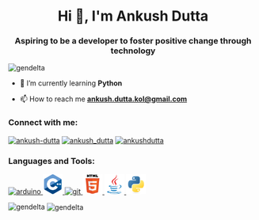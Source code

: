 <h1 align="center">Hi 👋, I'm Ankush Dutta</h1>
<h3 align="center">Aspiring to be a developer to foster positive change through technology</h3>

<p align="left"> <img src="https://komarev.com/ghpvc/?username=gendelta&label=Profile%20views&color=0e75b6&style=flat" alt="gendelta" /> </p>

- 🌱 I’m currently learning **Python**

- 📫 How to reach me **ankush.dutta.kol@gmail.com**

<h3 align="left">Connect with me:</h3>
<p align="left">
<a href="https://linkedin.com/in/ankush-dutta" target="blank"><img align="center" src="https://raw.githubusercontent.com/rahuldkjain/github-profile-readme-generator/master/src/images/icons/Social/linked-in-alt.svg" alt="ankush-dutta" height="30" width="40" /></a>
<a href="https://www.hackerrank.com/ankush_dutta" target="blank"><img align="center" src="https://raw.githubusercontent.com/rahuldkjain/github-profile-readme-generator/master/src/images/icons/Social/hackerrank.svg" alt="ankush_dutta" height="30" width="40" /></a>
<a href="https://www.leetcode.com/ankushdutta" target="blank"><img align="center" src="https://raw.githubusercontent.com/rahuldkjain/github-profile-readme-generator/master/src/images/icons/Social/leet-code.svg" alt="ankushdutta" height="30" width="40" /></a>
</p>

<h3 align="left">Languages and Tools:</h3>
<p align="left"> <a href="https://www.arduino.cc/" target="_blank" rel="noreferrer"> <img src="https://cdn.worldvectorlogo.com/logos/arduino-1.svg" alt="arduino" width="40" height="40"/> </a> <a href="https://www.w3schools.com/cpp/" target="_blank" rel="noreferrer"> <img src="https://raw.githubusercontent.com/devicons/devicon/master/icons/cplusplus/cplusplus-original.svg" alt="cplusplus" width="40" height="40"/> </a> <a href="https://git-scm.com/" target="_blank" rel="noreferrer"> <img src="https://www.vectorlogo.zone/logos/git-scm/git-scm-icon.svg" alt="git" width="40" height="40"/> </a> <a href="https://www.w3.org/html/" target="_blank" rel="noreferrer"> <img src="https://raw.githubusercontent.com/devicons/devicon/master/icons/html5/html5-original-wordmark.svg" alt="html5" width="40" height="40"/> </a> <a href="https://www.java.com" target="_blank" rel="noreferrer"> <img src="https://raw.githubusercontent.com/devicons/devicon/master/icons/java/java-original.svg" alt="java" width="40" height="40"/> </a> <a href="https://www.python.org" target="_blank" rel="noreferrer"> <img src="https://raw.githubusercontent.com/devicons/devicon/master/icons/python/python-original.svg" alt="python" width="40" height="40"/> </a> </p>

<p><img align="left" src="https://github-readme-stats.vercel.app/api/top-langs?username=gendelta&show_icons=true&locale=en&layout=compact" alt="gendelta" /></p>

<p>&nbsp;<img align="center" src="https://github-readme-stats.vercel.app/api?username=gendelta&show_icons=true&locale=en" alt="gendelta" /></p>
